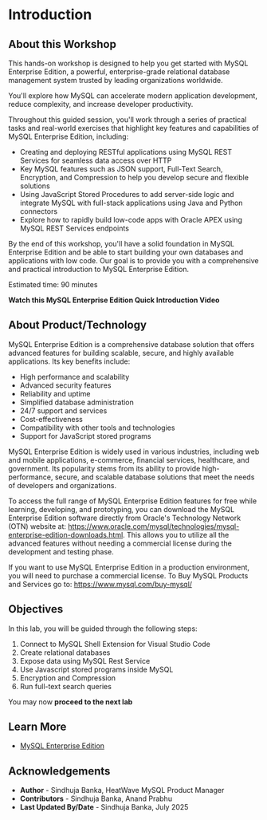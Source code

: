 # Introduction

## About this Workshop

This hands-on workshop is designed to help you get started with MySQL Enterprise Edition, a powerful, enterprise-grade relational database management system trusted by leading organizations worldwide.

You'll explore how MySQL can accelerate modern application development, reduce complexity, and increase developer productivity.

Throughout this guided session, you'll work through a series of practical tasks and real-world exercises that highlight key features and capabilities of MySQL Enterprise Edition, including:

- Creating and deploying RESTful applications using MySQL REST Services for seamless data access over HTTP
- Key MySQL features such as JSON support, Full-Text Search, Encryption, and Compression to help you develop secure and flexible solutions
- Using JavaScript Stored Procedures to add server-side logic and integrate MySQL with full-stack applications using Java and Python connectors
- Explore how to rapidly build low-code apps with Oracle APEX using MySQL REST Services endpoints

By the end of this workshop, you'll have a solid foundation in MySQL Enterprise Edition and be able to start building your own databases and applications with low code. Our goal is to provide you with a comprehensive and practical introduction to MySQL Enterprise Edition.

Estimated time: 90 minutes

**Watch this MySQL Enterprise Edition Quick Introduction Video**

[](youtube:RJ9p5tUzlmY)

## About Product/Technology

MySQL Enterprise Edition is a comprehensive database solution that offers advanced features for building scalable, secure, and highly available applications. Its key benefits include:

- High performance and scalability
- Advanced security features
- Reliability and uptime
- Simplified database administration
- 24/7 support and services
- Cost-effectiveness
- Compatibility with other tools and technologies
- Support for JavaScript stored programs

MySQL Enterprise Edition is widely used in various industries, including web and mobile applications, e-commerce, financial services, healthcare, and government. Its popularity stems from its ability to provide high-performance, secure, and scalable database solutions that meet the needs of developers and organizations.

To access the full range of MySQL Enterprise Edition features for free while learning, developing, and prototyping, you can download the MySQL Enterprise Edition software directly from Oracle's Technology Network (OTN) website at: <https://www.oracle.com/mysql/technologies/mysql-enterprise-edition-downloads.html>. This allows you to utilize all the advanced features without needing a commercial license during the development and testing phase.

If you want to use MySQL Enterprise Edition in a production environment, you will need to purchase a commercial license. To Buy MySQL Products and Services go to: <https://www.mysql.com/buy-mysql/>

## Objectives

In this lab, you will be guided through the following steps:

1. Connect to MySQL Shell Extension for Visual Studio Code
2. Create relational databases
3. Expose data using MySQL Rest Service
4. Use Javascript stored programs inside MySQL
5. Encryption and Compression
6. Run full-text search queries

You may now **proceed to the next lab**

## Learn More

- [MySQL Enterprise Edition](https://www.oracle.com/mysql/enterprise/)

## Acknowledgements

- **Author** - Sindhuja Banka, HeatWave MySQL Product Manager
- **Contributors** - Sindhuja Banka, Anand Prabhu
- **Last Updated By/Date** - Sindhuja Banka, July 2025

